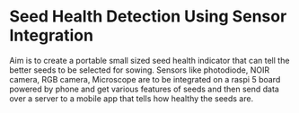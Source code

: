 # Seed Health Detection Using Sensor Integration
Aim is to create a portable small sized seed health indicator that can tell the better seeds to be selected for sowing. Sensors like photodiode, NOIR camera, RGB camera, Microscope are to be integrated on a raspi 5 board powered by phone and get various features of seeds and then send data over a server to a mobile app that tells how healthy the seeds are.
